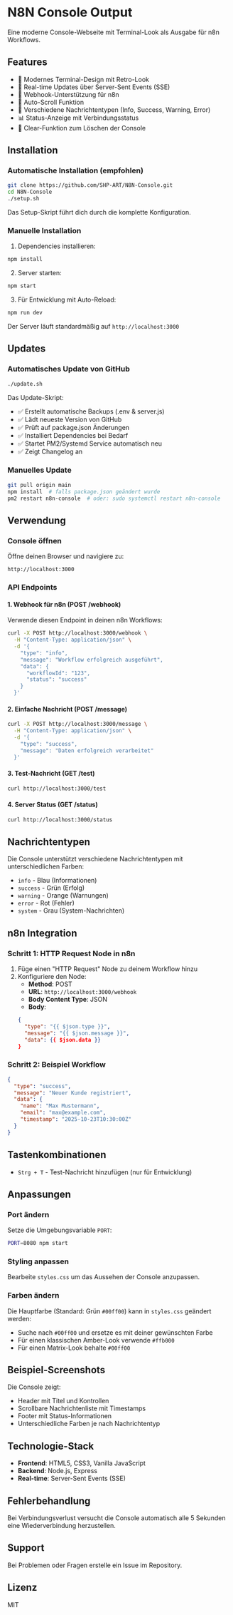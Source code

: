 # N8N Console Output

Eine moderne Console-Webseite mit Terminal-Look als Ausgabe für n8n Workflows.

## Features

- 🎨 Modernes Terminal-Design mit Retro-Look
- 📡 Real-time Updates über Server-Sent Events (SSE)
- 🎯 Webhook-Unterstützung für n8n
- 🔄 Auto-Scroll Funktion
- 🎨 Verschiedene Nachrichtentypen (Info, Success, Warning, Error)
- 📊 Status-Anzeige mit Verbindungsstatus
- 🧹 Clear-Funktion zum Löschen der Console

## Installation

### Automatische Installation (empfohlen)

```bash
git clone https://github.com/SHP-ART/N8N-Console.git
cd N8N-Console
./setup.sh
```

Das Setup-Skript führt dich durch die komplette Konfiguration.

### Manuelle Installation

1. Dependencies installieren:
```bash
npm install
```

2. Server starten:
```bash
npm start
```

3. Für Entwicklung mit Auto-Reload:
```bash
npm run dev
```

Der Server läuft standardmäßig auf `http://localhost:3000`

## Updates

### Automatisches Update von GitHub

```bash
./update.sh
```

Das Update-Skript:
- ✅ Erstellt automatische Backups (.env & server.js)
- ✅ Lädt neueste Version von GitHub
- ✅ Prüft auf package.json Änderungen
- ✅ Installiert Dependencies bei Bedarf
- ✅ Startet PM2/Systemd Service automatisch neu
- ✅ Zeigt Changelog an

### Manuelles Update

```bash
git pull origin main
npm install  # falls package.json geändert wurde
pm2 restart n8n-console  # oder: sudo systemctl restart n8n-console
```

## Verwendung

### Console öffnen

Öffne deinen Browser und navigiere zu:
```
http://localhost:3000
```

### API Endpoints

#### 1. Webhook für n8n (POST /webhook)

Verwende diesen Endpoint in deinen n8n Workflows:

```bash
curl -X POST http://localhost:3000/webhook \
  -H "Content-Type: application/json" \
  -d '{
    "type": "info",
    "message": "Workflow erfolgreich ausgeführt",
    "data": {
      "workflowId": "123",
      "status": "success"
    }
  }'
```

#### 2. Einfache Nachricht (POST /message)

```bash
curl -X POST http://localhost:3000/message \
  -H "Content-Type: application/json" \
  -d '{
    "type": "success",
    "message": "Daten erfolgreich verarbeitet"
  }'
```

#### 3. Test-Nachricht (GET /test)

```bash
curl http://localhost:3000/test
```

#### 4. Server Status (GET /status)

```bash
curl http://localhost:3000/status
```

## Nachrichtentypen

Die Console unterstützt verschiedene Nachrichtentypen mit unterschiedlichen Farben:

- `info` - Blau (Informationen)
- `success` - Grün (Erfolg)
- `warning` - Orange (Warnungen)
- `error` - Rot (Fehler)
- `system` - Grau (System-Nachrichten)

## n8n Integration

### Schritt 1: HTTP Request Node in n8n

1. Füge einen "HTTP Request" Node zu deinem Workflow hinzu
2. Konfiguriere den Node:
   - **Method**: POST
   - **URL**: `http://localhost:3000/webhook`
   - **Body Content Type**: JSON
   - **Body**:
   ```json
   {
     "type": "{{ $json.type }}",
     "message": "{{ $json.message }}",
     "data": {{ $json.data }}
   }
   ```

### Schritt 2: Beispiel Workflow

```json
{
  "type": "success",
  "message": "Neuer Kunde registriert",
  "data": {
    "name": "Max Mustermann",
    "email": "max@example.com",
    "timestamp": "2025-10-23T10:30:00Z"
  }
}
```

## Tastenkombinationen

- `Strg + T` - Test-Nachricht hinzufügen (nur für Entwicklung)

## Anpassungen

### Port ändern

Setze die Umgebungsvariable `PORT`:
```bash
PORT=8080 npm start
```

### Styling anpassen

Bearbeite `styles.css` um das Aussehen der Console anzupassen.

### Farben ändern

Die Hauptfarbe (Standard: Grün `#00ff00`) kann in `styles.css` geändert werden:
- Suche nach `#00ff00` und ersetze es mit deiner gewünschten Farbe
- Für einen klassischen Amber-Look verwende `#ffb000`
- Für einen Matrix-Look behalte `#00ff00`

## Beispiel-Screenshots

Die Console zeigt:
- Header mit Titel und Kontrollen
- Scrollbare Nachrichtenliste mit Timestamps
- Footer mit Status-Informationen
- Unterschiedliche Farben je nach Nachrichtentyp

## Technologie-Stack

- **Frontend**: HTML5, CSS3, Vanilla JavaScript
- **Backend**: Node.js, Express
- **Real-time**: Server-Sent Events (SSE)

## Fehlerbehandlung

Bei Verbindungsverlust versucht die Console automatisch alle 5 Sekunden eine Wiederverbindung herzustellen.

## Support

Bei Problemen oder Fragen erstelle ein Issue im Repository.

## Lizenz

MIT
